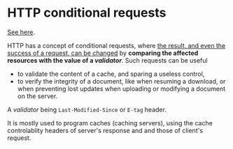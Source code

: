 # HTTP conditional requests
[See here](https://devdocs.io/http/conditional_requests).

HTTP has a concept of conditional requests, where <u>the result, and even the success of a request, can be changed</u> by **comparing the affected resources with the value of a _validator_**. Such requests can be useful 
- to validate the content of a cache, and sparing a useless control,
- to verify the integrity of a document, like when resuming a download, or when preventing lost updates when uploading or modifying a document on the server.

A _validator_ being `Last-Modified-Since` or `E-tag` header.

It is mostly used to program caches (caching servers), using the cache controlablity headers of server's response and and those of client's request.